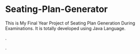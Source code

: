# Seating-Plan-Generator

This is My Final Year Project of Seating Plan Generation During Examinations. It is totally developed using Java Language.




























































.




































































































































































































































































































































































































































































































.






































